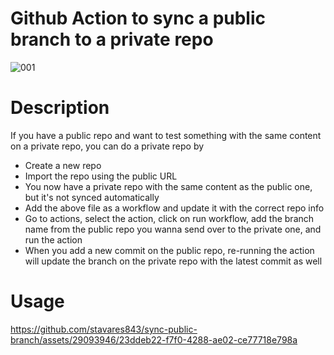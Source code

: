 # Github Action to sync a public branch to a private repo

![001](https://github.com/stavares843/sync-public-branch/assets/29093946/2248f93c-061e-40f7-a240-df9b6a04a73c)

# Description

If you have a public repo and want to test something with the same content on a private repo, you can do a private repo by
- Create a new repo
- Import the repo using the public URL
- You now have a private repo with the same content as the public one, but it's not synced automatically
- Add the above file as a workflow and update it with the correct repo info
- Go to actions, select the action, click on run workflow, add the branch name from the public repo you wanna send over to the private one, and run the action
- When you add a new commit on the public repo, re-running the action will update the branch on the private repo with the latest commit as well

# Usage

https://github.com/stavares843/sync-public-branch/assets/29093946/23ddeb22-f7f0-4288-ae02-ce77718e798a

